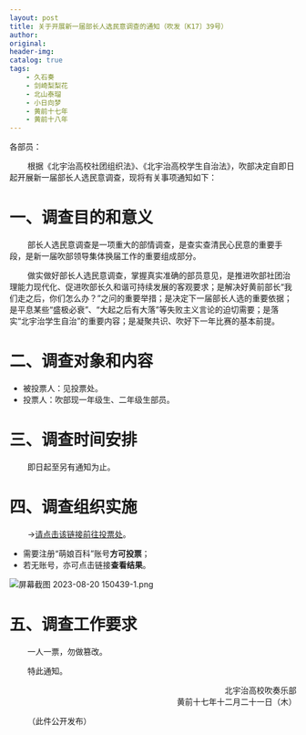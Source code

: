 ```yaml
---
layout: post
title: 关于开展新一届部长人选民意调查的通知（吹发〔K17〕39号）
author: 
original: 
header-img: 
catalog: true
tags:
    - 久石奏
    - 剑崎梨梨花
    - 北山泰瑠
    - 小日向梦
    - 黄前十七年
    - 黄前十八年
---
```

各部员：

        根据《北宇治高校社团组织法》、《北宇治高校学生自治法》，吹部决定自即日起开展新一届部长人选民意调查，现将有关事项通知如下：
        
# 一、调查目的和意义
        部长人选民意调查是一项重大的部情调查，是查实查清民心民意的重要手段，是新一届吹部领导集体换届工作的重要组成部分。
        
        做实做好部长人选民意调查，掌握真实准确的部员意见，是推进吹部社团治理能力现代化、促进吹部长久和谐可持续发展的客观要求；是解决好黄前部长“我们走之后，你们怎么办？”之问的重要举措；是决定下一届部长人选的重要依据；是平息某些“盛极必衰”、“大起之后有大落”等失败主义言论的迫切需要；是落实“北宇治学生自治”的重要内容；是凝聚共识、吹好下一年比赛的基本前提。
        
# 二、调查对象和内容

* 被投票人：见投票处。
* 投票人：吹部现一年级生、二年级生部员。
  
# 三、调查时间安排

        即日起至另有通知为止。
        
# 四、调查组织实施

        →[请点击该链接前往投票处](https://zh.moegirl.org.cn/%E5%90%B9%E5%AD%A6#.E7.A0.94.E7.A9.B6.E7.9B.B8.E5.85.B3)。
        
* 需要注册“萌娘百科”账号**方可投票**；
* 若无账号，亦可点击链接**查看结果**。

![屏幕截图 2023-08-20 150439-1.png](https://s2.loli.net/2023/08/21/flNb16rA2s8vRhQ.png)

# 五、调查工作要求
        一人一票，勿做篡改。

        特此通知。
        
<div style="text-align:right">
    <span>北宇治高校吹奏乐部</span>
</div>

<div style="text-align:right">
    <span>黄前十七年十二月二十一日（木）</span>
</div>

        （此件公开发布）
